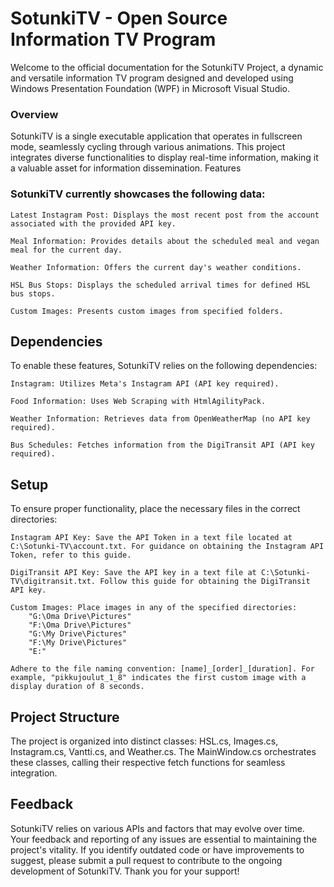 # SotunkiTV - Open Source Information TV Program

Welcome to the official documentation for the SotunkiTV Project, a dynamic and versatile information TV program designed and developed using Windows Presentation Foundation (WPF) in Microsoft Visual Studio.
### Overview

SotunkiTV is a single executable application that operates in fullscreen mode, seamlessly cycling through various animations. This project integrates diverse functionalities to display real-time information, making it a valuable asset for information dissemination.
Features

### SotunkiTV currently showcases the following data:

    Latest Instagram Post: Displays the most recent post from the account associated with the provided API key.

    Meal Information: Provides details about the scheduled meal and vegan meal for the current day.

    Weather Information: Offers the current day's weather conditions.

    HSL Bus Stops: Displays the scheduled arrival times for defined HSL bus stops.

    Custom Images: Presents custom images from specified folders.

## Dependencies

To enable these features, SotunkiTV relies on the following dependencies:

    Instagram: Utilizes Meta's Instagram API (API key required).

    Food Information: Uses Web Scraping with HtmlAgilityPack.

    Weather Information: Retrieves data from OpenWeatherMap (no API key required).

    Bus Schedules: Fetches information from the DigiTransit API (API key required).

## Setup 

To ensure proper functionality, place the necessary files in the correct directories:

    Instagram API Key: Save the API Token in a text file located at C:\Sotunki-TV\account.txt. For guidance on obtaining the Instagram API Token, refer to this guide.

    DigiTransit API Key: Save the API key in a text file at C:\Sotunki-TV\digitransit.txt. Follow this guide for obtaining the DigiTransit API key.

    Custom Images: Place images in any of the specified directories:
        "G:\Oma Drive\Pictures"
        "F:\Oma Drive\Pictures"
        "G:\My Drive\Pictures"
        "F:\My Drive\Pictures"
        "E:"

    Adhere to the file naming convention: [name]_[order]_[duration]. For example, "pikkujoulut_1_8" indicates the first custom image with a display duration of 8 seconds.

## Project Structure

The project is organized into distinct classes: HSL.cs, Images.cs, Instagram.cs, Vantti.cs, and Weather.cs. The MainWindow.cs orchestrates these classes, calling their respective fetch functions for seamless integration.
## Feedback

SotunkiTV relies on various APIs and factors that may evolve over time. Your feedback and reporting of any issues are essential to maintaining the project's vitality. If you identify outdated code or have improvements to suggest, please submit a pull request to contribute to the ongoing development of SotunkiTV. Thank you for your support!
